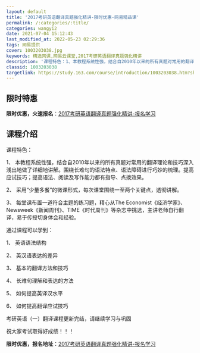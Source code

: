 ```yaml
---
layout: default
title: '2017考研英语翻译真题强化精讲-限时优惠-网易精品课'
permalink: /:categories/:title/
categories: wangyi2
date: 2021-07-04 15:12:43
last_modified_at: 2022-05-23 02:29:36
tags: 网易提供
cover: 1003203038.jpg
keywords: 精选网课,网易云课堂,2017考研英语翻译真题强化精讲
description: '课程特色：1、本教程系统性强，结合自2010年以来的所有真题对常用的翻译理论和技巧深入浅出地做了详细地讲解。围绕长难句的'
classid: 1003203038
targetlink: https://study.163.com/course/introduction/1003203038.htm?share=1&shareId=1025206652&utm_campaign=share&utm_medium=iphoneShare&utm_source=&utm_u=1025206652
---
```


## 限时特惠

**限时优惠，火速报名**：[2017考研英语翻译真题强化精讲-报名学习](https://study.163.com/course/introduction/1003203038.htm?share=1&shareId=1025206652&utm_campaign=share&utm_medium=iphoneShare&utm_source=&utm_u=1025206652)

## 课程介绍

课程特色：

1、	本教程系统性强，结合自2010年以来的所有真题对常用的翻译理论和技巧深入浅出地做了详细地讲解。围绕长难句的语法特点、语法障碍进行巧妙的梳理。提高应试技巧；提高语法、阅读及写作能力都有指导、点拨效果。

2、	采用“少量多餐”的微课形式，每次课堂围绕一至两个关键点，透彻讲解。

3、	每堂课布置一道符合主题的练习题，精心从The Economist《经济学家》、Newsweek《新闻周刊》、TIME《时代周刊》等杂志中挑选，主讲老师自行翻译，易于传授切身体会和经验。



通过课程可以学到：

1、	英语语法结构

2、	英汉语表达的差异

3、	基本的翻译方法和技巧

4、	长难句理解和表达的方法

5、	如何提高英译汉水平

6、	如何提高翻译应试技巧



考研英语（一）翻译课程更新完结，请继续学习与巩固



祝大家考试取得好成绩！！！

**限时优惠，报名地址**：[2017考研英语翻译真题强化精讲-报名学习](https://study.163.com/course/introduction/1003203038.htm?share=1&shareId=1025206652&utm_campaign=share&utm_medium=iphoneShare&utm_source=&utm_u=1025206652)

